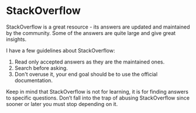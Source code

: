 # StackOverflow

StackOverflow is a great resource - its answers are updated and maintained by the community. Some of the answers are quite large and give great insights.

I have a few guidelines about StackOverflow:

1. Read only accepted answers as they are the maintained ones.
2. Search before asking.
3. Don't overuse it, your end goal should be to use the official documentation.

Keep in mind that StackOverflow is not for learning, it is for finding answers to specific questions. Don’t fall into the trap of abusing StackOverflow since sooner or later you must stop depending on it.
